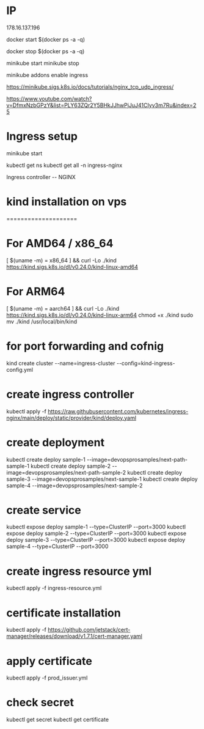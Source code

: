 IP
======
178.16.137.196

docker start $(docker ps -a -q)

docker stop $(docker ps -a -q)


minikube start 
minikube stop

minikube addons enable ingress


https://minikube.sigs.k8s.io/docs/tutorials/nginx_tcp_udp_ingress/

https://www.youtube.com/watch?v=DfmxNzbGPzY&list=PLY63ZQr2Y5BHkJJhwPjJuJ41CIyv3m7Ru&index=25

Ingress setup
================

minikube start


kubectl get ns
kubectl get all -n ingress-nginx


Ingress controller
 -- NGINX
 
 
 # kind installation on vps
 ====================
# For AMD64 / x86_64
[ $(uname -m) = x86_64 ] && curl -Lo ./kind https://kind.sigs.k8s.io/dl/v0.24.0/kind-linux-amd64
# For ARM64
[ $(uname -m) = aarch64 ] && curl -Lo ./kind https://kind.sigs.k8s.io/dl/v0.24.0/kind-linux-arm64
chmod +x ./kind
sudo mv ./kind /usr/local/bin/kind



# for port forwarding and cofnig 
kind create cluster --name=ingress-cluster --config=kind-ingress-config.yml

# create ingress controller
kubectl apply -f https://raw.githubusercontent.com/kubernetes/ingress-nginx/main/deploy/static/provider/kind/deploy.yaml

# create deployment
kubectl create deploy sample-1 --image=devopsprosamples/next-path-sample-1
kubectl create deploy sample-2 --image=devopsprosamples/next-path-sample-2
kubectl create deploy sample-3 --image=devopsprosamples/next-sample-1
kubectl create deploy sample-4 --image=devopsprosamples/next-sample-2
# create service
kubectl expose deploy sample-1 --type=ClusterIP --port=3000
kubectl expose deploy sample-2 --type=ClusterIP --port=3000
kubectl expose deploy sample-3 --type=ClusterIP --port=3000
kubectl expose deploy sample-4 --type=ClusterIP --port=3000

# create ingress resource yml
kubectl apply -f ingress-resource.yml

# certificate installation
kubectl apply -f https://github.com/jetstack/cert-manager/releases/download/v1.7.1/cert-manager.yaml


# apply certificate
kubectl apply -f prod_issuer.yml

# check secret
kubectl get secret
kubectl get certificate